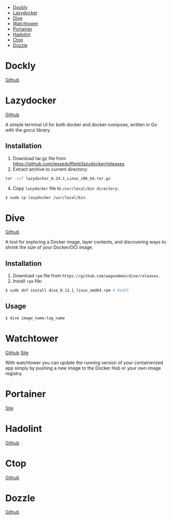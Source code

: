 - [Dockly](#dockly)
- [Lazydocker](#lazydocker)
- [Dive](#dive)
- [Watchtower](#watchtower)
- [Portainer](#portainer)
- [Hadolint](#hadolint)
- [Ctop](#ctop)
- [Dozzle](#dozzle)

# Dockly
[Github](https://github.com/lirantal/dockly)

# Lazydocker
[Github](https://github.com/jesseduffield/lazydocker)

A simple terminal UI for both docker and docker-compose, written in Go with the gocui library.

## Installation
1. Download tar.gz file from https://github.com/jesseduffield/lazydocker/releases
2. Extract archive to current directory:
```bash
tar -xzf lazydocker_0.24.1_Linux_x86_64.tar.gz
```
4. Copy `lazydocker` file to `/usr/local/bin directory`:
```bash
$ sudo cp lazydocker /usr/local/bin
```

# Dive
[Github](https://github.com/wagoodman/dive)

A tool for exploring a Docker image, layer contents, and discovering ways to shrink the size of your Docker/OCI image.

## Installation
1. Download `rpm` file from `https://github.com/wagoodman/dive/releases`.
2. Install `rpm` file:
```bash
$ sudo dnf install dive_0.13.1_linux_amd64.rpm # RedOS
```

## Usage
```bash
$ dive image_name:tag_name
```

# Watchtower
[Github](https://github.com/containrrr/watchtower) [Site](https://containrrr.dev/watchtower/)

With watchtower you can update the running version of your containerized app simply by pushing a new image to the Docker Hub or your own image registry.

# Portainer
[Site](https://www.portainer.io/)

# Hadolint
[Github](https://github.com/hadolint/hadolint)

# Ctop
[Github](https://github.com/bcicen/ctop)

# Dozzle
[Github](https://github.com/amir20/dozzle)
